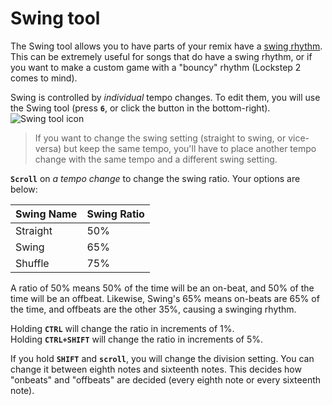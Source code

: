 # Swing tool

The Swing tool allows you to have parts of your remix have a [swing rhythm](https://en.wikipedia.org/wiki/Swing_(jazz_performance_style)).
This can be extremely useful for songs that do have a swing rhythm, or
if you want to make a custom game with a "bouncy" rhythm (Lockstep 2 comes to mind).

Swing is controlled by *individual* tempo changes. To edit them, you will use the
Swing tool (press **`6`**, or click the button in the bottom-right).
<br>![Swing tool icon](https://i.imgur.com/Qrstwhq.png)

>If you want to change the swing setting (straight to swing, or vice-versa) but keep the same tempo, you'll have to place another tempo change with the same tempo and a different swing setting.

**`Scroll`** on *a tempo change* to change the swing ratio. Your
options are below:

| Swing Name | Swing Ratio |
|------------|-------------|
| Straight | 50% |
| Swing | 65% |
| Shuffle | 75% |

A ratio of 50% means 50% of the time will be an on-beat, and 50% of the time will be an offbeat.
Likewise, Swing's 65% means on-beats are 65% of the time, and offbeats are the other 35%, causing a swinging rhythm.

Holding **`CTRL`** will change the ratio in increments of 1%.<br>
Holding **`CTRL+SHIFT`** will change the ratio in increments of 5%.

If you hold **`SHIFT`** and **`scroll`**, you will change the division setting.
You can change it between eighth notes and sixteenth notes. This decides
how "onbeats" and "offbeats" are decided (every eighth note or every sixteenth note).


